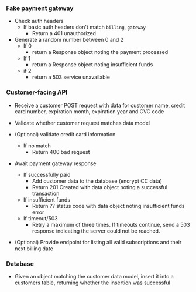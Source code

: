 ### Fake payment gateway ###

- Check auth headers
    - If basic auth headers don't match `billing`, `gateway`
        - Return a 401 unauthorized
- Generate a random number between 0 and 2
    - If 0
        - return a Response object noting the payment processed
    - If 1
        - return a Response object noting insufficient funds
    - if 2
        - return a 503 service unavailable

### Customer-facing API ###

- Receive a customer POST request with data for customer name, credit card number, expiration month, expiration year and CVC code
- Validate whether customer request matches data model
- (Optional) validate credit card information
    - If no match
        - Return 400 bad request
- Await payment gateway response
    - If successfully paid
        - Add customer data to the database (encrypt CC data)
        - Return 201 Created with data object noting a successful transaction
    - If insufficient funds
        - Return ?? status code with data object noting insufficient funds error
    - If timeout/503
        - Retry a maximum of three times. If timeouts continue, send a 503 response indicating the server could not be reached.

- (Optional) Provide endpoint for listing all valid subscriptions and their next billing date


### Database ###

- Given an object matching the customer data model, insert it into a customers table, returning whether the insertion was successful